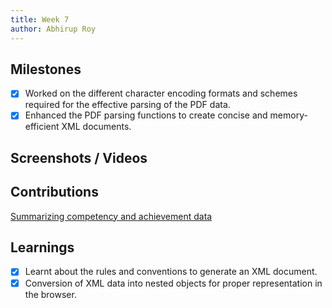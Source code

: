 ```yaml
---
title: Week 7
author: Abhirup Roy
---
```


## Milestones
- [x] Worked on the different character encoding formats and schemes required for the effective parsing of the PDF data.
- [x] Enhanced the PDF parsing functions to create concise and memory-efficient XML documents.

## Screenshots / Videos 

## Contributions

[Summarizing competency and achievement data](https://github.com/abhirupr123/digital-learners-passbook/commit/42780c846868f8d199f7894a4a2bfaf50ea83519)

## Learnings

- [x] Learnt about the rules and conventions to generate an XML document.
- [x] Conversion of XML data into nested objects for proper representation in the browser.
